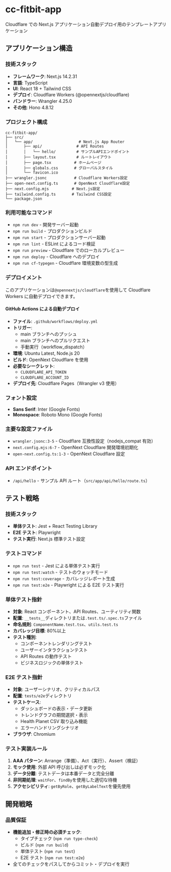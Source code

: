 # cc-fitbit-app

Cloudflare での Next.js アプリケーション自動デプロイ用のテンプレートアプリケーション

## アプリケーション構造

### 技術スタック

- **フレームワーク**: Next.js 14.2.31
- **言語**: TypeScript
- **UI**: React 18 + Tailwind CSS
- **デプロイ**: Cloudflare Workers (@opennextjs/cloudflare)
- **バンドラー**: Wrangler 4.25.0
- **その他**: Hono 4.8.12

### プロジェクト構成

```
cc-fitbit-app/
├── src/
│   └── app/                    # Next.js App Router
│       ├── api/               # API Routes
│       │   └── hello/         # サンプルAPIエンドポイント
│       ├── layout.tsx         # ルートレイアウト
│       ├── page.tsx          # ホームページ
│       ├── globals.css       # グローバルスタイル
│       └── favicon.ico
├── wrangler.jsonc            # Cloudflare Workers設定
├── open-next.config.ts       # OpenNext Cloudflare設定
├── next.config.mjs          # Next.js設定
├── tailwind.config.ts       # Tailwind CSS設定
└── package.json
```

### 利用可能なコマンド

- `npm run dev` - 開発サーバー起動
- `npm run build` - プロダクションビルド
- `npm run start` - プロダクションサーバー起動
- `npm run lint` - ESLint によるコード検証
- `npm run preview` - Cloudflare でのローカルプレビュー
- `npm run deploy` - Cloudflare へのデプロイ
- `npm run cf-typegen` - Cloudflare 環境変数の型生成

### デプロイメント

このアプリケーションは`@opennextjs/cloudflare`を使用して Cloudflare Workers に自動デプロイできます。

#### GitHub Actions による自動デプロイ

- **ファイル**: `.github/workflows/deploy.yml`
- **トリガー**:
  - main ブランチへのプッシュ
  - main ブランチへのプルリクエスト
  - 手動実行（workflow_dispatch）
- **環境**: Ubuntu Latest, Node.js 20
- **ビルド**: OpenNext Cloudflare を使用
- **必要なシークレット**:
  - `CLOUDFLARE_API_TOKEN`
  - `CLOUDFLARE_ACCOUNT_ID`
- **デプロイ先**: Cloudflare Pages（Wrangler v3 使用）

### フォント設定

- **Sans Serif**: Inter (Google Fonts)
- **Monospace**: Roboto Mono (Google Fonts)

### 主要な設定ファイル

- `wrangler.jsonc:3-5` - Cloudflare 互換性設定（nodejs_compat 有効）
- `next.config.mjs:6-7` - OpenNext Cloudflare 開発環境初期化
- `open-next.config.ts:1-3` - OpenNext Cloudflare 設定

### API エンドポイント

- `/api/hello` - サンプル API ルート（`src/app/api/hello/route.ts`）

## テスト戦略

### 技術スタック

- **単体テスト**: Jest + React Testing Library
- **E2E テスト**: Playwright
- **テスト実行**: Next.js 標準テスト設定

### テストコマンド

- `npm run test` - Jest による単体テスト実行
- `npm run test:watch` - テストのウォッチモード
- `npm run test:coverage` - カバレッジレポート生成
- `npm run test:e2e` - Playwright による E2E テスト実行

### 単体テスト指針

- **対象**: React コンポーネント、API Routes、ユーティリティ関数
- **配置**: `__tests__`ディレクトリまたは`.test.ts/.spec.ts`ファイル
- **命名規則**: `ComponentName.test.tsx`、`utils.test.ts`
- **カバレッジ目標**: 80%以上
- **テスト種別**:
  - コンポーネントレンダリングテスト
  - ユーザーインタラクションテスト
  - API Routes の動作テスト
  - ビジネスロジックの単体テスト

### E2E テスト指針

- **対象**: ユーザーシナリオ、クリティカルパス
- **配置**: `tests/e2e`ディレクトリ
- **テストケース**:
  - ダッシュボードの表示・データ更新
  - トレンドグラフの期間選択・表示
  - Health Planet CSV 取り込み機能
  - エラーハンドリングシナリオ
- **ブラウザ**: Chromium

### テスト実装ルール

1. **AAA パターン**: Arrange（準備）、Act（実行）、Assert（検証）
2. **モック使用**: 外部 API 呼び出しは必ずモック化
3. **データ分離**: テストデータは本番データと完全分離
4. **非同期処理**: `waitFor`、`findBy`を使用した適切な待機
5. **アクセシビリティ**: `getByRole`、`getByLabelText`を優先使用

## 開発戦略

### 品質保証

- **機能追加・修正時の必須チェック**:
  - タイプチェック (`npm run type-check`)
  - ビルド (`npm run build`)
  - 単体テスト (`npm run test`)
  - E2E テスト (`npm run test:e2e`)
- 全てのチェックをパスしてからコミット・デプロイを実行
